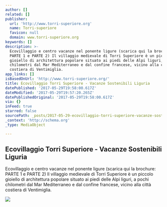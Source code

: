 ```yaml
---
author: []
related: []
publisher:
  url: 'http://www.torri-superiore.org'
  name: Torri-superiore
  favicon: null
  domain: www.torri-superiore.org
keywords: []
description: >-
  Ecovillaggio e centro vacanze nel ponente ligure (scarica qui la brochure:
  PARTE 1 e PARTE 2) Il villaggio medievale di Torri Superiore è un piccolo
  gioiello di architettura popolare situato ai piedi delle Alpi liguri, a pochi
  chilometri dal Mar Mediterraneo e dal confine francese, vicino alla città
  costiera di Ventimiglia.
app_links: []
isBasedOnUrl: 'http://www.torri-superiore.org/'
title: Ecovillaggio Torri Superiore - Vacanze Sostenibili Liguria
datePublished: '2017-05-29T19:58:00.617Z'
dateModified: '2017-05-29T19:57:20.265Z'
datePublishedOriginal: '2017-05-29T19:58:00.617Z'
via: {}
inFeed: true
starred: false
sourcePath: _posts/2017-05-29-ecovillaggio-torri-superiore-vacanze-sostenibili-liguria.md
_context: 'http://schema.org'
_type: MediaObject

---
```

<article style=""><h1>Ecovillaggio Torri Superiore - Vacanze Sostenibili Liguria</h1><p>Ecovillaggio e centro vacanze nel ponente ligure (scarica qui la brochure: PARTE 1 e PARTE 2) Il villaggio medievale di Torri Superiore è un piccolo gioiello di architettura popolare situato ai piedi delle Alpi liguri, a pochi chilometri dal Mar Mediterraneo e dal confine francese, vicino alla città costiera di Ventimiglia.</p><img src="http://www.torri-superiore.org/wp-content/uploads/2014/02/background-torrisuperiore.jpg" /></article>